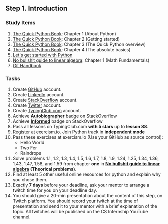 ## Step 1. Introduction

### Study Items

  1. [The Quick Python Book](README.md): Chapter 1 (About Python) 
  2. [The Quick Python Book](README.md): Chapter 2 (Getting started)
  3. [The Quick Python Book](README.md): Chapter 3 (The Quick Python overview)
  4. [The Quick Python Book](README.md): Chapter 4 (The absolute basics)
  5. [Let's get started with Python](https://github.com/mrhajbabaei/get-started-with-python)
  6. [No bullshit guide to linear algebra](README.md): Chapter 1 (Math Fundamentals)
  7. [Git Handbook](https://guides.github.com/introduction/git-handbook/)


### Tasks

  1. Create [GitHub](https://github.com) account.
  2. Create [LinkedIn](https://www.linkedin.com) account.
  3. Create [StackOverflow](https://stackoverflow.com) account.
  4. Create [Twitter](https://twitter.com) account.
  5. Create [TypingClub.com](https://www.typingclub.com) account.
  6. Achieve [**Autobiographer**](https://stackoverflow.com/help/badges/9/autobiographer) badge on StackOverflow
  7. Achieve [**Informed**](https://stackoverflow.com/help/badges/2600/informed) badge on StackOverflow
  8. Pass all lessons on TypingClub.com **with 5 stars** up to **lesson 88**.
  9. Register at exercism.io. Join Python track in **independent mode**
  10. Pass these exercises at exercism.io (Use your GitHub as source control):
      - Hello World
      - Two Fer
      - Raindrops
  11. Solve problems 1.1, 1.2, 1.3, 1.4, 1.5, 1.6, 1.7, 1.8, 1.9, 1.24, 1.25, 1.34, 1.36, 1.43, 1.47, 1.58, and 1.59 from chapter **one** in **[No bullshit guide to linear algebra](README.md)** **(Theorical problems)**.
  12. Find at least 5 other useful online resources for python and explain why you chose them.
  13. Exactly **7 days** before your deadline, ask your mentor to arrange a twitch time for you on your deadline day.
  14. You should give a 20-min presentation about the content of this step, on Twitch platform. You should record your twitch at the time of presentation and send it to your mentor with a brief explanation of the topic. All twitches will be published on the CS Internship YouTube channel.
